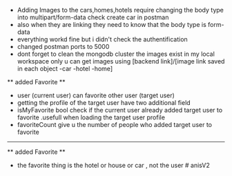 - Adding Images to the cars,homes,hotels require changing the body type into multipart/form-data check create car in postman
- also when they are linking they need to know that the body type is form-data
- everything workd fine but i didn't check the authentification
- changed postman ports to 5000
- dont forget to clean the mongodb cluster the images exist in my local workspace only u can get images using [backend link]/[image link saved in each object -car -hotel -home]

** added Favorite **

- user (current user) can favorite other user (target user)
- getting the profile of the target user have two additional field
- isMyFavorite bool check if the current user already added target user to favorite .usefull when loading the target user profile
- favoriteCount give u the number of people who added target user to favorite

- ------------------------------------------------------

** added Favorite ** 

- the favorite thing is the hotel or house or car , not the user
#   a n i s V 2  
 